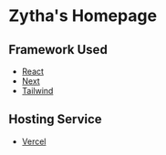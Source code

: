 # Zytha's Homepage

## Framework Used
- [React](https://reactjs.org) 
- [Next](https://nextjs.org) 
- [Tailwind](https://tailwindcss.com)

## Hosting Service
- [Vercel](https://vercel.app)
